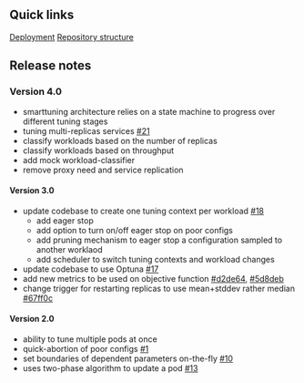 ## Quick links

[Deployment](optimization/manifests/README.md)
[Repository structure](optimization/README.md)

## Release notes

### Version 4.0
* smarttuning architecture relies on a state machine to progress over different
  tuning stages
* tuning multi-replicas services [#21](/../../issues/21)
* classify workloads based on the number of replicas
* classify workloads based on throughput
* add mock workload-classifier
* remove proxy need and service replication
#### Version 3.0
* update codebase to create one tuning context per workload [#18](/../../issues/18)
  * add eager stop
  * add option to turn on/off eager stop on poor configs
  * add pruning mechanism to eager stop a configuration sampled to another
    worklaod
  * add scheduler to switch tuning contexts and workload changes
* update codebase to use Optuna [#17](/../../issues/17)
* add new metrics to be used on objective function
  [#d2de64](https://github.ibm.com/Adalberto/smart-tuning/pull/17/commits/d2de64ef49e0a5b768fd4f7e24fb9a46040871d7), [#5d8deb](https://github.ibm.com/Adalberto/smart-tuning/pull/17/commits/5d8deb56a06aeb9276e36e51c52d31fc659aefe6)
* change trigger for restarting replicas to use mean+stddev rather median
  [#67ff0c](https://github.ibm.com/Adalberto/smart-tuning/commit/d2de64ef49e0a5b768fd4f7e24fb9a46040871d7)

#### Version 2.0
* ability to tune multiple pods at once
* quick-abortion of poor configs  [#1](/../../issues/1)
* set boundaries of dependent parameters on-the-fly [#10](/../../issues/10)
* uses two-phase algorithm to update a pod [#13](/../../issues/13)
